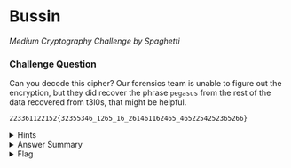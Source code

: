 # Bussin 

<i>Medium Cryptography Challenge by Spaghetti</i>
		
### Challenge Question

Can you decode this cipher? Our forensics team is unable to figure out the encryption, but they did recover the phrase `pegasus` from the rest of the data recovered from t3l0s, that might be helpful.

`223361122152{32355346_1265_16_261461162465_4652254252365266}`

<details>
  <summary>Hints</summary>
  <ol>
  	<li>Very old two dimensional cryptography algorithm.</li>
  </ol>
</details>

<details>
  <summary>Answer Summary</summary>
  &emsp;This uses a polybius cipher in a col/row notation. `pegasus` is the starting key as seen below.<br>
<p>
  --|| 1 | 2 | 3 | 4 | 5 | 6 |<br>
  1 || p | e | g | a | s | u |<br>
  2 || b | c | d | f | h | i |<br>
  3 || j | k | l | m | n | o |<br>
  4 || q | r | t | v | w | x |<br>
  5 || y | z | 0 | 1 | 2 | 3 |<br>6 || 4 | 5 | 6 | 7 | 8 | 9 |<br>
	</p>
</details>

<details>
  <summary>Flag</summary>
  &emsp;<b>clubeh{d0n7_b3_4_5qu4r3_7hzfh6h9} or CLUBEH{D0N7_B3_4_5QU4R3_7HZFH6H9}</b>
</details>

